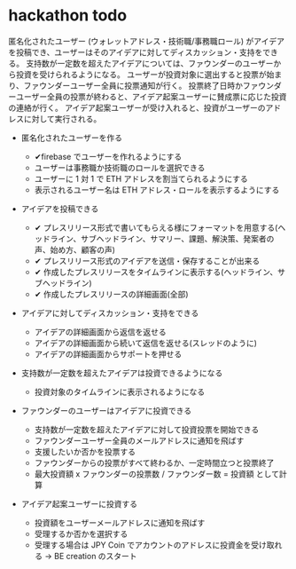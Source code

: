 # hackathon todo

匿名化されたユーザー (ウォレットアドレス・技術職/事務職ロール) がアイデアを投稿でき、ユーザーはそのアイデアに対してディスカッション・支持をできる。
支持数が一定数を超えたアイデアについては、ファウンダーのユーザーから投資を受けられるようになる。
ユーザーが投資対象に選出すると投票が始まり、ファウンダーユーザー全員に投票通知が行く。
投票終了日時かファウンダーユーザー全員の投票が終わると、アイデア起案ユーザーに賛成票に応じた投資の連絡が行く。
アイデア起案ユーザーが受け入れると、投資がユーザーのアドレスに対して実行される。

- 匿名化されたユーザーを作る

  - ✔firebase でユーザーを作れるようにする
  - ユーザーは事務職か技術職のロールを選択できる
  - ユーザーに 1 対 1 で ETH アドレスを割当てられるようにする
  - 表示されるユーザー名は ETH アドレス・ロールを表示するようにする

- アイデアを投稿できる

  - ✔ プレスリリース形式で書いてもらえる様にフォーマットを用意する(ヘッドライン、サブヘッドライン、サマリー、課題、解決策、発案者の声、始め方、顧客の声)
  - ✔ プレスリリース形式のアイデアを送信・保存することが出来る
  - ✔ 作成したプレスリリースをタイムラインに表示する(ヘッドライン、サブヘッドライン)
  - ✔ 作成したプレスリリースの詳細画面(全部)

- アイデアに対してディスカッション・支持をできる

  - アイデアの詳細画面から返信を返せる
  - アイデアの詳細画面から続いて返信を返せる(スレッドのように)
  - アイデアの詳細画面からサポートを押せる

- 支持数が一定数を超えたアイデアは投資できるようになる

  - 投資対象のタイムラインに表示されるようになる

- ファウンダーのユーザーはアイデアに投資できる

  - 支持数が一定数を超えたアイデアに対して投資投票を開始できる
  - ファウンダーユーザー全員のメールアドレスに通知を飛ばす
  - 支援したいか否かを投票する
  - ファウンダーからの投票がすべて終わるか、一定時間立つと投票終了
  - 最大投資額 x ファウンダーの投票数 / ファウンダー数 = 投資額 として計算

- アイデア起案ユーザーに投資する
  - 投資額をユーザーメールアドレスに通知を飛ばす
  - 受理するか否かを選択する
  - 受理する場合は JPY Coin でアカウントのアドレスに投資金を受け取れる -> BE creation のスタート
